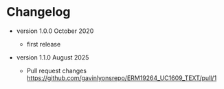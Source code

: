 # Changelog

* version 1.0.0 October 2020
	* first release

* version 1.1.0 August 2025
	* Pull request changes https://github.com/gavinlyonsrepo/ERM19264_UC1609_TEXT/pull/1
